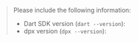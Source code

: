 > Please include the following information:
>
> - Dart SDK version (`dart --version`):
> - dpx version (`dpx --version`):
